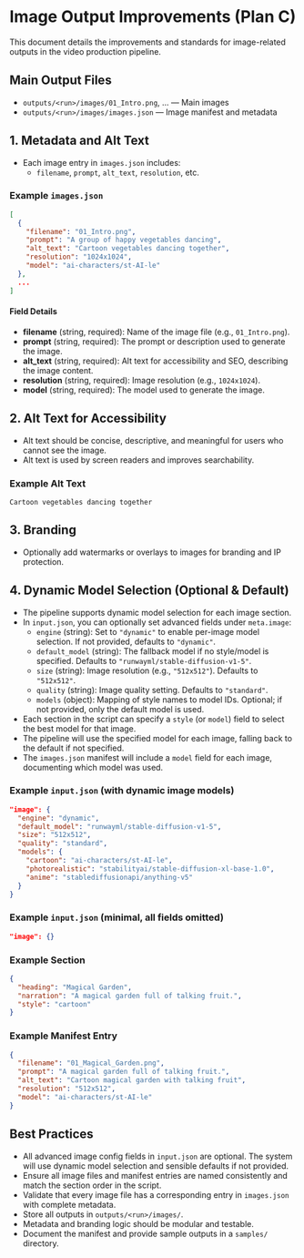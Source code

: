 # Image Output Improvements (Plan C)

This document details the improvements and standards for image-related outputs in the video production pipeline.

## Main Output Files
- `outputs/<run>/images/01_Intro.png`, ... — Main images
- `outputs/<run>/images/images.json` — Image manifest and metadata

## 1. Metadata and Alt Text
- Each image entry in `images.json` includes:
  - `filename`, `prompt`, `alt_text`, `resolution`, etc.

### Example `images.json`
```json
[
  {
    "filename": "01_Intro.png",
    "prompt": "A group of happy vegetables dancing",
    "alt_text": "Cartoon vegetables dancing together",
    "resolution": "1024x1024",
    "model": "ai-characters/st-AI-le"
  },
  ...
]
```

#### Field Details
- **filename** (string, required): Name of the image file (e.g., `01_Intro.png`).
- **prompt** (string, required): The prompt or description used to generate the image.
- **alt_text** (string, required): Alt text for accessibility and SEO, describing the image content.
- **resolution** (string, required): Image resolution (e.g., `1024x1024`).
- **model** (string, required): The model used to generate the image.

## 2. Alt Text for Accessibility
- Alt text should be concise, descriptive, and meaningful for users who cannot see the image.
- Alt text is used by screen readers and improves searchability.

### Example Alt Text
```
Cartoon vegetables dancing together
```

## 3. Branding
- Optionally add watermarks or overlays to images for branding and IP protection.

## 4. Dynamic Model Selection (Optional & Default)
- The pipeline supports dynamic model selection for each image section.
- In `input.json`, you can optionally set advanced fields under `meta.image`:
  - `engine` (string): Set to `"dynamic"` to enable per-image model selection. If not provided, defaults to `"dynamic"`.
  - `default_model` (string): The fallback model if no style/model is specified. Defaults to `"runwayml/stable-diffusion-v1-5"`.
  - `size` (string): Image resolution (e.g., `"512x512"`). Defaults to `"512x512"`.
  - `quality` (string): Image quality setting. Defaults to `"standard"`.
  - `models` (object): Mapping of style names to model IDs. Optional; if not provided, only the default model is used.
- Each section in the script can specify a `style` (or `model`) field to select the best model for that image.
- The pipeline will use the specified model for each image, falling back to the default if not specified.
- The `images.json` manifest will include a `model` field for each image, documenting which model was used.

### Example `input.json` (with dynamic image models)
```json
"image": {
  "engine": "dynamic",
  "default_model": "runwayml/stable-diffusion-v1-5",
  "size": "512x512",
  "quality": "standard",
  "models": {
    "cartoon": "ai-characters/st-AI-le",
    "photorealistic": "stabilityai/stable-diffusion-xl-base-1.0",
    "anime": "stablediffusionapi/anything-v5"
  }
}
```

### Example `input.json` (minimal, all fields omitted)
```json
"image": {}
```

### Example Section
```json
{
  "heading": "Magical Garden",
  "narration": "A magical garden full of talking fruit.",
  "style": "cartoon"
}
```

### Example Manifest Entry
```json
{
  "filename": "01_Magical_Garden.png",
  "prompt": "A magical garden full of talking fruit.",
  "alt_text": "Cartoon magical garden with talking fruit",
  "resolution": "512x512",
  "model": "ai-characters/st-AI-le"
}
```

## Best Practices
- All advanced image config fields in `input.json` are optional. The system will use dynamic model selection and sensible defaults if not provided.
- Ensure all image files and manifest entries are named consistently and match the section order in the script.
- Validate that every image file has a corresponding entry in `images.json` with complete metadata.
- Store all outputs in `outputs/<run>/images/`.
- Metadata and branding logic should be modular and testable.
- Document the manifest and provide sample outputs in a `samples/` directory. 